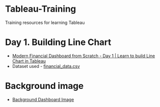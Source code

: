 # Tableau-Training
Training resources for learning Tableau 


 # Day 1. Building Line Chart 
 * [Modern Financial Dashboard from Scratch - Day 1 | Learn to build Line Chart in Tableau](https://www.youtube.com/watch?v=wBWO-NMcw0M)
 * Dataset used - [financial_data.csv](https://github.com/maladeep/Tableau-Training/blob/main/financial_data.csv)


  # Background image
  * [Background Dashboard Image](https://github.com/maladeep/Tableau-Training/blob/main/Dashboard.png)

